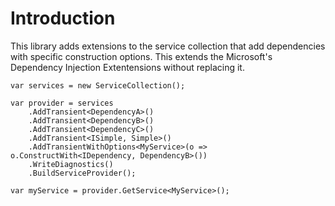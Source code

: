 # Introduction

This library adds extensions to the service collection that add dependencies with specific construction options.
This extends the Microsoft's Dependency Injection Extentensions without replacing it.

```
var services = new ServiceCollection();

var provider = services
    .AddTransient<DependencyA>()
    .AddTransient<DependencyB>()
    .AddTransient<DependencyC>()
    .AddTransient<ISimple, Simple>()
    .AddTransientWithOptions<MyService>(o => o.ConstructWith<IDependency, DependencyB>())
    .WriteDiagnostics()
    .BuildServiceProvider();

var myService = provider.GetService<MyService>();
```

